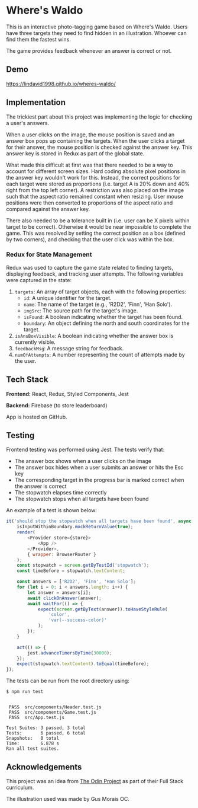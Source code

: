 # Where's Waldo

This is an interactive photo-tagging game based on Where's Waldo. Users have three targets they need to find hidden in an illustration. Whoever can find them the fastest wins. 

The game provides feedback whenever an answer is correct or not.
## Demo

https://lindavid1998.github.io/wheres-waldo/

## Implementation

The trickiest part about this project was implementing the logic for checking a user's answers.

When a user clicks on the image, the mouse position is saved and an answer box pops up containing the targets. When the user clicks a target for their answer, the mouse position is checked against the answer key. This answer key is stored in Redux as part of the global state. 

What made this difficult at first was that there needed to be a way to account for different screen sizes. Hard coding absolute pixel positions in the answer key wouldn't work for this. Instead, the correct positions for each target were stored as proportions (i.e. target A is 20% down and 40% right from the top left corner). A restriction was also placed on the image such that the aspect ratio remained constant when resizing. User mouse positions were then converted to proportions of the aspect ratio and compared against the answer key.

There also needed to be a tolerance built in (i.e. user can be X pixels within target to be correct). Otherwise it would be near impossible to complete the game. This was resolved by setting the correct position as a box (defined by two corners), and checking that the user click was within the box. 

### Redux for State Management

Redux was used to capture the game state related to finding targets, displaying feedback, and tracking user attempts. The following variables were captured in the state:

1. `targets`: An array of target objects, each with the following properties:
    - `id`: A unique identifier for the target.
    - `name`: The name of the target (e.g., 'R2D2', 'Finn', 'Han Solo').
    - `imgSrc`: The source path for the target's image.
    - `isFound`: A boolean indicating whether the target has been found.
    - `boundary`: An object defining the north and south coordinates for the target.
2. `isAnsBoxVisible`: A boolean indicating whether the answer box is currently visible.
3. `feedbackMsg`: A message string for feedback.
4. `numOfAttempts`: A number representing the count of attempts made by the user.

## Tech Stack

**Frontend:** React, Redux, Styled Components, Jest

**Backend:** Firebase (to store leaderboard)

App is hosted on GitHub.

## Testing

Frontend testing was performed using Jest. The tests verify that:

- The answer box shows when a user clicks on the image
- The answer box hides when a user submits an answer or hits the Esc key
- The corresponding target in the progress bar is marked correct when the answer is correct
- The stopwatch elapses time correctly
- The stopwatch stops when all targets have been found

An example of a test is shown below:

```js
it('should stop the stopwatch when all targets have been found', async () => {
	isInputWithinBoundary.mockReturnValue(true);
	render(
		<Provider store={store}>
			<App />
		</Provider>,
		{ wrapper: BrowserRouter }
	);
	const stopwatch = screen.getByTestId('stopwatch');
	const timeBefore = stopwatch.textContent;

	const answers = ['R2D2', 'Finn', 'Han Solo'];
	for (let i = 0; i < answers.length; i++) {
		let answer = answers[i];
		await clickOnAnswer(answer);
		await waitFor(() => {
			expect(screen.getByText(answer)).toHaveStyleRule(
				'color',
				'var(--success-color)'
			);
		});
	}

	act(() => {
		jest.advanceTimersByTime(30000);
	});
	expect(stopwatch.textContent).toEqual(timeBefore);
});
```

The tests can be run from the root directory using:
```
$ npm run test


 PASS  src/components/Header.test.js
 PASS  src/components/Game.test.js
 PASS  src/App.test.js

Test Suites: 3 passed, 3 total
Tests:       6 passed, 6 total
Snapshots:   0 total
Time:        6.878 s
Ran all test suites.
```

## Acknowledgements

This project was an idea from [The Odin Project](https://www.theodinproject.com/lessons/nodejs-where-s-waldo-a-photo-tagging-app) as part of their Full Stack curriculum.

The illustration used was made by Gus Morais OC.
